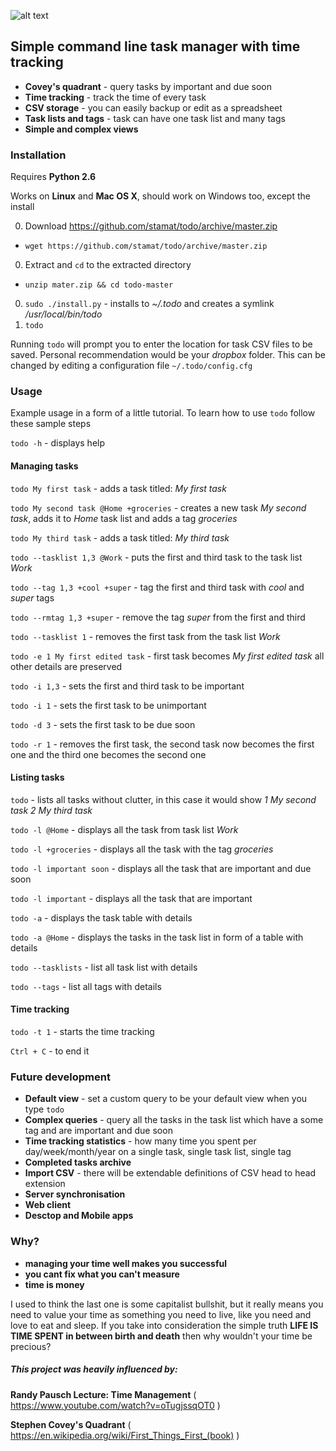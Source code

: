 ![alt text](https://dl.dropboxusercontent.com/u/2808807/img/todo-cover.png "todo")
## Simple command line task manager with time tracking

* **Covey's quadrant** - query tasks by important and due soon
* **Time tracking** - track the time of every task
* **CSV storage** - you can easily backup or edit as a spreadsheet
* **Task lists and tags** - task can have one task list and many tags
* **Simple and complex views**

### Installation

Requires **Python 2.6**

Works on **Linux** and **Mac OS X**, should work on Windows too, except the install

0. Download https://github.com/stamat/todo/archive/master.zip
  * `wget https://github.com/stamat/todo/archive/master.zip`
0. Extract and `cd` to the extracted directory
  * `unzip mater.zip && cd todo-master`
0. `sudo ./install.py` - installs to *~/.todo* and creates a symlink */usr/local/bin/todo*
0. `todo`

Running `todo` will prompt you to enter the location for task CSV files to be saved. Personal recommendation would be your *dropbox* folder. This can be changed by editing a configuration file `~/.todo/config.cfg`

### Usage

Example usage in a form of a little tutorial. To learn how to use `todo` follow these sample steps

`todo -h` - displays help

#### Managing tasks

`todo My first task` - adds a task titled: *My first task*

`todo My second task @Home +groceries` - creates a new task *My second task*, adds it to *Home* task list and adds a tag *groceries*

`todo My third task` - adds a task titled: *My third task*

`todo --tasklist 1,3 @Work` - puts the first and third task to the task list *Work*

`todo --tag 1,3 +cool +super` - tag the first and third task with *cool* and *super* tags

`todo --rmtag 1,3 +super` - remove the tag *super* from the first and third

`todo --tasklist 1` - removes the first task from the task list *Work*

`todo -e 1 My first edited task` - first task becomes *My first edited task* all other details are preserved

`todo -i 1,3` - sets the first and third task to be important

`todo -i 1` - sets the first task to be unimportant

`todo -d 3` - sets the first task to be due soon

`todo -r 1` - removes the first task, the second task now becomes the first one and the third one becomes the second one

#### Listing tasks

`todo` - lists all tasks without clutter, in this case it would show *1 My second task 2 My third task*

`todo -l @Home` - displays all the task from task list *Work*

`todo -l +groceries` - displays all the task with the tag *groceries*

`todo -l important soon` - displays all the task that are important and due soon

`todo -l important` - displays all the task that are important

`todo -a` - displays the task table with details

`todo -a @Home` - displays the tasks in the task list in form of a table with details

`todo --tasklists` - list all task list with details

`todo --tags` - list all tags with details

#### Time tracking

`todo -t 1` - starts the time tracking

`Ctrl + C` - to end it


### Future development

* **Default view** - set a custom query to be your default view when you type `todo`
* **Complex queries** - query all the tasks in the task list which have a some tag and are important and due soon
* **Time tracking statistics** - how many time you spent per day/week/month/year on a single task, single task list, single tag
* **Completed tasks archive**
* **Import CSV** - there will be extendable definitions of CSV head to head extension
* **Server synchronisation**
* **Web client**
* **Desctop and Mobile apps**

### Why?

* **managing your time well makes you successful**
* **you cant fix what you can't measure**
* **time is money**

I used to think the last one is some capitalist bullshit, but it really means you need to value your time as something you need to live, like you need and love to eat and sleep. If you take into consideration the simple truth **LIFE IS TIME SPENT in between birth and death** then why wouldn't your time be precious?

##### This project was heavily influenced by:

**Randy Pausch Lecture: Time Management**
( https://www.youtube.com/watch?v=oTugjssqOT0 )

**Stephen Covey's Quadrant** ( https://en.wikipedia.org/wiki/First_Things_First_(book) )
